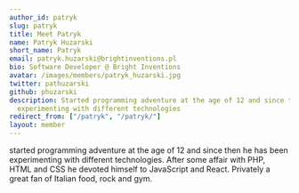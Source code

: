 ```yaml
---
author_id: patryk
slug: patryk
title: Meet Patryk
name: Patryk Huzarski
short_name: Patryk
email: patryk.huzarski@brightinventions.pl
bio: Software Developer @ Bright Inventions
avatar: /images/members/patryk_huzarski.jpg
twitter: pathuzarski
github: phuzarski
description: Started programming adventure at the age of 12 and since then he has been
  experimenting with different technologies
redirect_from: ["/patryk", "/patryk/"]
layout: member
---
```


started programming adventure at the age of 12 and since then he has been experimenting with different technologies. After some affair with PHP, HTML and CSS he devoted himself to JavaScript and React. Privately a great fan of Italian food, rock and gym.

